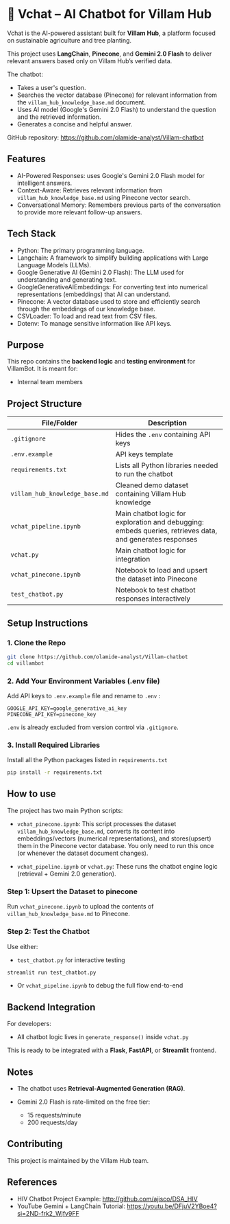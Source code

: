 # 🌿 Vchat – AI Chatbot for Villam Hub

Vchat is the AI-powered assistant built for **Villam Hub**, a platform focused on sustainable agriculture and tree planting.  

This project uses **LangChain**, **Pinecone**, and **Gemini 2.0 Flash** to deliver relevant answers based only on Villam Hub’s verified data.

The chatbot:

* Takes a user's question.
* Searches the vector database (Pinecone) for relevant information from the `villam_hub_knowledge_base.md` document.
* Uses AI model (Google's Gemini 2.0 Flash) to understand the question and the retrieved information.
* Generates a concise and helpful answer.

GitHub repository: https://github.com/olamide-analyst/Villam-chatbot

 ## Features 
* AI-Powered Responses: uses Google's Gemini 2.0 Flash model for intelligent answers.
* Context-Aware: Retrieves relevant information from  `villam_hub_knowledge_base.md` using Pinecone vector search.
* Conversational Memory: Remembers previous parts of the conversation to provide more relevant follow-up answers.

## Tech Stack

* Python: The primary programming language.
* Langchain: A framework to simplify building applications with Large Language Models (LLMs).
* Google Generative AI (Gemini 2.0 Flash): The LLM used for understanding and generating text.
* GoogleGenerativeAIEmbeddings: For converting text into numerical representations (embeddings) that AI can understand.
* Pinecone: A vector database used to store and efficiently search through the embeddings of our knowledge base.
* CSVLoader: To load and read text from CSV files.
* Dotenv: To manage sensitive information like API keys.

## Purpose

This repo contains the **backend logic** and **testing environment** for VillamBot. It is meant for:
- Internal team members 

## Project Structure

| File/Folder                 | Description |
|----------------------------|-------------|
| `.gitignore`               | Hides the `.env` containing API keys |
| `.env.example`              | API keys template                     |
| `requirements.txt`         | Lists all Python libraries needed to run the chatbot |
| `villam_hub_knowledge_base.md`| Cleaned demo dataset containing Villam Hub knowledge |
| `vchat_pipeline.ipynb`       | Main chatbot logic for exploration and debugging:<br> embeds queries, retrieves data, and generates responses |
| `vchat.py`             | Main chatbot logic for integration |
| `vchat_pinecone.ipynb` | Notebook to load and upsert the dataset into Pinecone |
| `test_chatbot.py`| Notebook to test chatbot responses interactively |

##  Setup Instructions

### 1. Clone the Repo
```bash
git clone https://github.com/olamide-analyst/Villam-chatbot
cd villambot

```
 ### 2. Add Your Environment Variables (.env file)

Add API keys to `.env.example` file and rename to `.env` :

```
GOOGLE_API_KEY=google_generative_ai_key
PINECONE_API_KEY=pinecone_key
```

 `.env` is already excluded from version control via `.gitignore`.

### 3. Install Required Libraries
Install all the Python packages listed in  `requirements.txt`

```bash
pip install -r requirements.txt
```
## How to use 
The project has two main Python scripts:

*  `vchat_pinecone.ipynb`: This script processes the dataset `villam_hub_knowledge_base.md`, converts its content into embeddings/vectors (numerical representations), and stores(upsert) them in the Pinecone vector database. You only need to run this once (or whenever the dataset document changes).
  
*  `vchat_pipeline.ipynb` or `vchat.py`: These runs the chatbot engine logic (retrieval + Gemini 2.0 generation).
  
### Step 1: Upsert the Dataset to pinecone

Run `vchat_pinecone.ipynb` to upload the contents of `villam_hub_knowledge_base.md` to Pinecone.

### Step 2: Test the Chatbot

Use either:

* `test_chatbot.py` for interactive testing
```bash
streamlit run test_chatbot.py
```
  
* Or `vchat_pipeline.ipynb` to debug the full flow end-to-end


##  Backend Integration

For developers:
* All chatbot logic lives in `generate_response()` inside `vchat.py`

This is ready to be integrated with a **Flask**, **FastAPI**, or **Streamlit** frontend.

##  Notes

* The chatbot uses **Retrieval-Augmented Generation (RAG)**.
* Gemini 2.0 Flash is rate-limited on the free tier:

  * 15 requests/minute
  * 200 requests/day


##  Contributing

This project is maintained by the Villam Hub team.

## References

* HIV Chatbot Project Example: http://github.com/ajisco/DSA_HIV
* YouTube Gemini + LangChain Tutorial: https://youtu.be/DFjuV2YBoe4?si=2ND-frk2_Wjfv9FF
